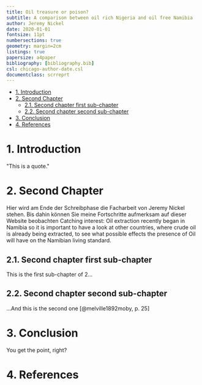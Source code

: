 ```yaml
---
title: Oil treasure or poison? 
subtitle: A comparison between oil rich Nigeria and oil free Namibia
author: Jeremy Nickel
date: 2020-01-01
fontsize: 11pt
numbersections: true
geometry: margin=2cm
listings: true
papersize: a4paper
bibliography: [bibliography.bib]
csl: chicago-author-date.csl
documentclass: scrreprt
---
```



- [1. Introduction](#1-introduction)
- [2. Second Chapter](#2-second-chapter)
  - [2.1. Second chapter first sub-chapter](#21-second-chapter-first-sub-chapter)
  - [2.2. Second chapter second sub-chapter](#22-second-chapter-second-sub-chapter)
- [3. Conclusion](#3-conclusion)
- [4. References](#4-references)


# 1. Introduction
"This is a quote."

# 2. Second Chapter

Hier wird am Ende der Schreibphase die Facharbeit von Jeremy Nickel stehen. Bis dahin können Sie meine Fortschritte aufmerksam auf dieser Website beobachten
Catching interest: 
Oil extraction recently began in Namibia so it is important to have a look at other countries, where crude oil is already being 
extracted, to see what possible effects the presence of Oil will have on the Namibian living standard. 
## 2.1. Second chapter first sub-chapter
This is the first sub-chapter of 2...

## 2.2. Second chapter second sub-chapter
...And this is the second one [@melville1892moby, p. 25]

# 3. Conclusion
You get the point, right?

# 4. References
